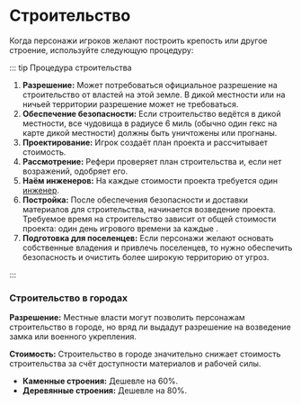 # Строительство

Когда персонажи игроков желают построить крепость или другое строение, используйте следующую процедуру:

::: tip Процедура строительства

1. **Разрешение:** Может потребоваться официальное разрешение на строительство от властей на этой земле. В дикой местности или на ничьей территории разрешение может не требоваться.
2. **Обеспечение безопасности:** Если строительство ведётся в дикой местности, все чудовища в радиусе 6 миль (обычно один гекс на карте дикой местности) должны быть уничтожены или прогнаны.
3. **Проектирование:** Игрок создаёт план проекта и рассчитывает стоимость.
4. **Рассмотрение:** Рефери проверяет план строительства и, если нет возражений, одобряет его.
5. **Наём инженеров:** На каждые <Coin :v=100000 /> стоимости проекта требуется один [инженер](../hired-help/specialists#инженер).
6. **Постройка:** После обеспечения безопасности и доставки материалов для строительства, начинается возведение проекта. Требуемое время на строительство зависит от общей стоимости проекта: один день игрового времени за каждые <Coin :v=500 />.
7. **Подготовка для поселенцев:** Если персонажи желают основать собственные владения и привлечь поселенцев, то нужно обеспечить безопасность и очистить более широкую территорию от угроз.

:::

### Строительство в городах

**Разрешение:** Местные власти могут позволить персонажам строительство в городе, но вряд ли выдадут разрешение на возведение замка или военного укрепления.

**Стоимость:** Строительство в городе значительно снижает стоимость строительства за счёт доступности материалов и рабочей силы.

-   **Каменные строения:** Дешевле на 60%.
-   **Деревянные строения:** Дешевле на 80%.
